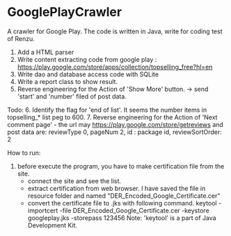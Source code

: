 # GooglePlayCrawler
A crawler for Google Play. The code is written in Java, write for coding test of Renzu.

1. Add a HTML parser
2. Write content extracting code from google play
  : https://play.google.com/store/apps/collection/topselling_free?hl=en
3. Write dao and database access code with SQLite
4. Write a report class to show result.
5. Reverse engineering for the Action of 'Show More' button.
	-> send 'start' and 'number' filed of post data.

Todo:
6. Identify the flag for 'end of list'. 
   It seems the number items in topselling_* list peg to 600.
7. Reverse engineering for the Action of 'Next comment page'
	- the url may https://play.google.com/store/getreviews
	  and post data are: reviewType 0, pageNum 2, id : package id, reviewSortOrder: 2

   
How to run:
1. before execute the program, you have to make certification file from the site.
	- connect the site and see the list.
	- extract certification from web browser.
	  I have saved the file in resource folder and named "DER_Encoded_Google_Certificate.cer"
	- convert the certificate file to .jks with following command.
	keytool -importcert -file DER_Encoded_Google_Certificate.cer -keystore googleplay.jks -storepass 123456
	  Note: 'keytool' is a part of Java Development Kit.